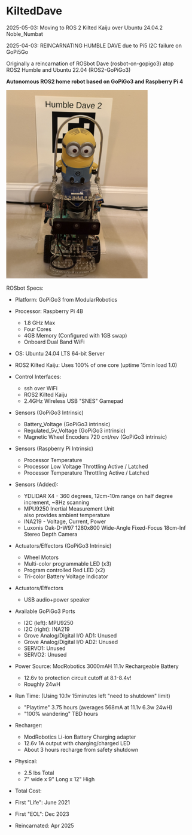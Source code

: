# KiltedDave

2025-05-03: Moving to ROS 2 Kilted Kaiju over Ubuntu 24.04.2 Noble_Numbat

2025-04-03: REINCARNATING HUMBLE DAVE due to Pi5 I2C failure on GoPi5Go  

Originally a reincarnation of ROSbot Dave (rosbot-on-gopigo3) atop  
ROS2 Humble and Ubuntu 22.04 (ROS2-GoPiGo3)  

**Autonomous ROS2 home robot based on GoPiGo3 and Raspberry Pi 4**


<img src="https://github.com/slowrunner/HumbleDave2/blob/main/Graphics/2025-04-06_HumbleDave2.JPG" height="504" />


ROSbot Specs:

- Platform: GoPiGo3 from ModularRobotics 

- Processor: Raspberry Pi 4B
  * 1.8 GHz Max
  * Four Cores
  * 4GB Memory  (Configured with 1GB swap)
  * Onboard Dual Band WiFi

- OS: Ubuntu 24.04 LTS 64-bit Server
- ROS2 Kilted Kaiju: Uses 100% of one core (uptime 15min load 1.0)
 
- Control Interfaces: 
  * ssh over WiFi
  * ROS2 Kilted Kaiju 
  * 2.4GHz Wireless USB "SNES" Gamepad 

- Sensors (GoPiGo3 Intrinsic)
  * Battery_Voltage (GoPiGo3 intrinsic)
  * Regulated_5v_Voltage (GoPiGo3 intrinsic)
  * Magnetic Wheel Encoders 720 cnt/rev (GoPiGo3 intrinsic)

- Sensors (Raspberry Pi Intrinsic)  
  * Processor Temperature 
  * Processor Low Voltage Throttling Active / Latched
  * Processor Temperature Throttling Active / Latched
  
- Sensors (Added):
  * YDLIDAR X4 - 360 degrees, 12cm-10m range on half degree increment, ~8Hz scanning
  * MPU9250 Inertial Measurement Unit  
    also provides ambient temperature 
  * INA219 - Voltage, Current, Power  
  * Luxonis Oak-D-W97  1280x800 Wide-Angle Fixed-Focus 18cm-Inf Stereo Depth Camera

- Actuators/Effectors (GoPiGo3 Intrinsic)
  * Wheel Motors
  * Multi-color programmable LED (x3)
  * Program controlled Red LED (x2)
  * Tri-color Battery Voltage Indicator

- Actuators/Effectors 
  * USB audio+power speaker
  
- Available GoPiGo3 Ports
  * I2C (left): MPU9250  
  * I2C (right): INA219   
  * Grove Analog/Digital I/O AD1: Unused  
  * Grove Analog/Digital I/O AD2: Unused  
  * SERVO1: Unused  
  * SERVO2: Unused  

- Power Source: ModRobotics 3000mAH 11.1v Rechargeable Battery
  * 12.6v to protection circuit cutoff at 8.1-8.4v! 
  * Roughly 24wH 

- Run Time: (Using 10.1v 15minutes left "need to shutdown" limit) 
  * "Playtime" 3.75 hours  (averages 568mA at 11.1v 6.3w 24wH)
  * "100% wandering" TBD hours

- Recharger:  
  * ModRobotics Li-ion Battery Charging adapter
  * 12.6v 1A output with charging/charged LED
  * About 3 hours recharge from safety shutdown

- Physical:
  * 2.5 lbs Total
  * 7" wide x 9" Long x 12" High

- Total Cost: 

- First "Life": June 2021 
- First "EOL": Dec 2023
- Reincarnated: Apr 2025
